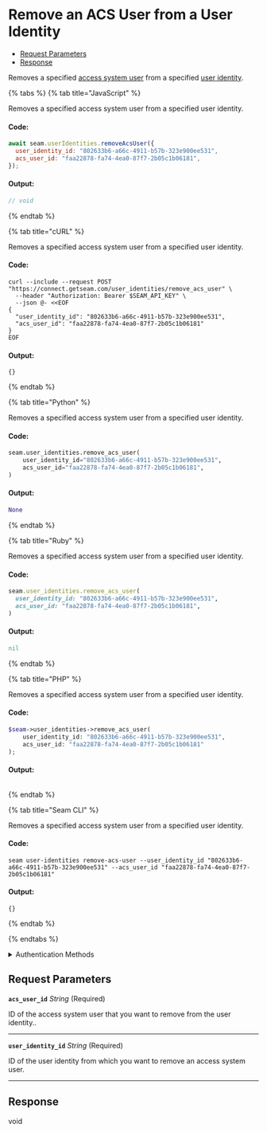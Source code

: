 # Remove an ACS User from a User Identity

- [Request Parameters](#request-parameters)
- [Response](#response)

Removes a specified [access system user](https://docs.seam.co/latest/capability-guides/access-systems/user-management) from a specified [user identity](../../capability-guides/mobile-access/managing-mobile-app-user-accounts-with-user-identities.md#what-is-a-user-identity).


{% tabs %}
{% tab title="JavaScript" %}

Removes a specified access system user from a specified user identity.

#### Code:

```javascript
await seam.userIdentities.removeAcsUser({
  user_identity_id: "802633b6-a66c-4911-b57b-323e900ee531",
  acs_user_id: "faa22878-fa74-4ea0-87f7-2b05c1b06181",
});
```

#### Output:

```javascript
// void
```
{% endtab %}

{% tab title="cURL" %}

Removes a specified access system user from a specified user identity.

#### Code:

```curl
curl --include --request POST "https://connect.getseam.com/user_identities/remove_acs_user" \
  --header "Authorization: Bearer $SEAM_API_KEY" \
  --json @- <<EOF
{
  "user_identity_id": "802633b6-a66c-4911-b57b-323e900ee531",
  "acs_user_id": "faa22878-fa74-4ea0-87f7-2b05c1b06181"
}
EOF
```

#### Output:

```curl
{}
```
{% endtab %}

{% tab title="Python" %}

Removes a specified access system user from a specified user identity.

#### Code:

```python
seam.user_identities.remove_acs_user(
    user_identity_id="802633b6-a66c-4911-b57b-323e900ee531",
    acs_user_id="faa22878-fa74-4ea0-87f7-2b05c1b06181",
)
```

#### Output:

```python
None
```
{% endtab %}

{% tab title="Ruby" %}

Removes a specified access system user from a specified user identity.

#### Code:

```ruby
seam.user_identities.remove_acs_user(
  user_identity_id: "802633b6-a66c-4911-b57b-323e900ee531",
  acs_user_id: "faa22878-fa74-4ea0-87f7-2b05c1b06181",
)
```

#### Output:

```ruby
nil
```
{% endtab %}

{% tab title="PHP" %}

Removes a specified access system user from a specified user identity.

#### Code:

```php
$seam->user_identities->remove_acs_user(
    user_identity_id: "802633b6-a66c-4911-b57b-323e900ee531",
    acs_user_id: "faa22878-fa74-4ea0-87f7-2b05c1b06181"
);
```

#### Output:

```php

```
{% endtab %}

{% tab title="Seam CLI" %}

Removes a specified access system user from a specified user identity.

#### Code:

```seam_cli
seam user-identities remove-acs-user --user_identity_id "802633b6-a66c-4911-b57b-323e900ee531" --acs_user_id "faa22878-fa74-4ea0-87f7-2b05c1b06181"
```

#### Output:

```seam_cli
{}
```
{% endtab %}

{% endtabs %}


<details>

<summary>Authentication Methods</summary>

- API key
- Personal access token
  <br>Must also include the `seam-workspace` header in the request.

To learn more, see [Authentication](https://docs.seam.co/latest/api/authentication).
</details>

## Request Parameters

**`acs_user_id`** *String* (Required)

ID of the access system user that you want to remove from the user identity..

---

**`user_identity_id`** *String* (Required)

ID of the user identity from which you want to remove an access system user.

---


## Response

void

